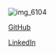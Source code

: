 ![img_6104](https://user-images.githubusercontent.com/31290531/29699140-6381d6fe-8928-11e7-803d-0af8d645111a.jpg)

[GitHub](https://github.com/marikacusick)

[LinkedIn](https://www.linkedin.com/in/marika-cusick-252421102/)
